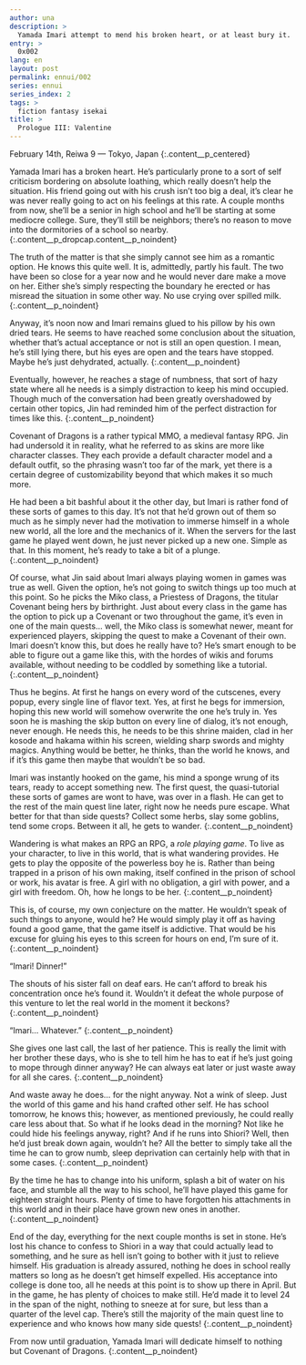 ```yaml
---
author: una
description: >
  Yamada Imari attempt to mend his broken heart, or at least bury it.
entry: >
  0x002
lang: en
layout: post
permalink: ennui/002
series: ennui
series_index: 2
tags: >
  fiction fantasy isekai
title: >
  Prologue III: Valentine
---
```


February 14th, Reiwa 9 — Tokyo, Japan
{:.content__p_centered}

Yamada Imari has a broken heart. He’s particularly prone to a sort of self 
criticism bordering on absolute loathing, which really doesn’t help the 
situation. His friend going out with his crush isn’t too big a deal, it’s clear 
he was never really going to act on his feelings at this rate. A couple months 
from now, she’ll be a senior in high school and he’ll be starting at some 
mediocre college. Sure, they’ll still be neighbors; there’s no reason to move 
into the dormitories of a school so nearby.
{:.content__p_dropcap.content__p_noindent}

The truth of the matter is that she simply cannot see him as a romantic option. 
He knows this quite well. It is, admittedly, partly his fault. The two have 
been so close for a year now and he would never dare make a move on her. Either 
she’s simply respecting the boundary he erected or has misread the situation in 
some other way. No use crying over spilled milk.
{:.content__p_noindent}

Anyway, it’s noon now and Imari remains glued to his pillow by his own dried 
tears. He seems to have reached some conclusion about the situation, whether 
that’s actual acceptance or not is still an open question. I mean, he’s still 
lying there, but his eyes are open and the tears have stopped. Maybe he’s just 
dehydrated, actually.
{:.content__p_noindent}

Eventually, however, he reaches a stage of numbness, that sort of hazy state 
where all he needs is a simply distraction to keep his mind occupied. Though 
much of the conversation had been greatly overshadowed by certain other topics, 
Jin had reminded him of the perfect distraction for times like this.
{:.content__p_noindent}

Covenant of Dragons is a rather typical MMO, a medieval fantasy RPG. Jin had 
undersold it in reality, what he referred to as skins are more like character 
classes. They each provide a default character model and a default outfit, so 
the phrasing wasn’t too far of the mark, yet there is a certain degree of 
customizability beyond that which makes it so much more.

He had been a bit bashful about it the other day, but Imari is rather fond of 
these sorts of games to this day. It’s not that he’d grown out of them so much 
as he simply never had the motivation to immerse himself in a whole new world, 
all the lore and the mechanics of it. When the servers for the last game he 
played went down, he just never picked up a new one. Simple as that. In this 
moment, he’s ready to take a bit of a plunge.
{:.content__p_noindent}

Of course, what Jin said about Imari always playing women in games was true as 
well. Given the option, he’s not going to switch things up too much at this 
point. So he picks the Miko class, a Priestess of Dragons, the titular Covenant 
being hers by birthright. Just about every class in the game has the option to 
pick up a Covenant or two throughout the game, it’s even in one of the main 
quests… well, the Miko class is somewhat newer, meant for experienced players, 
skipping the quest to make a Covenant of their own. Imari doesn’t know this, 
but does he really have to? He’s smart enough to be able to figure out a game 
like this, with the hordes of wikis and forums available, without needing to be 
coddled by something like a tutorial.
{:.content__p_noindent}

Thus he begins. At first he hangs on every word of the cutscenes, every popup, 
every single line of flavor text. Yes, at first he begs for immersion, hoping 
this new world will somehow overwrite the one he’s truly in. Yes soon he is 
mashing the skip button on every line of dialog, it’s not enough, never enough. 
He needs this, he needs to be this shrine maiden, clad in her kosode and hakama 
within his screen, wielding sharp swords and mighty magics. Anything would be 
better, he thinks, than the world he knows, and if it’s this game then maybe 
that wouldn’t be so bad.

Imari was instantly hooked on the game, his mind a sponge wrung of its tears, 
ready to accept something new. The first quest, the quasi-tutorial these sorts 
of games are wont to have, was over in a flash. He can get to the rest of the 
main quest line later, right now he needs pure escape. What better for that 
than side quests? Collect some herbs, slay some goblins, tend some crops. 
Between it all, he gets to wander.
{:.content__p_noindent}

Wandering is what makes an RPG an RPG, a _role playing game_. To live as your 
character, to live in this world, that is what wandering provides. He gets to 
play the opposite of the powerless boy he is. Rather than being trapped in a 
prison of his own making, itself confined in the prison of school or work, his 
avatar is free. A girl with no obligation, a girl with power, and a girl with 
freedom. Oh, how he longs to be her.
{:.content__p_noindent}

This is, of course, my own conjecture on the matter. He wouldn’t speak of such 
things to anyone, would he? He would simply play it off as having found a good 
game, that the game itself is addictive. That would be his excuse for gluing 
his eyes to this screen for hours on end, I’m sure of it.
{:.content__p_noindent}

“Imari! Dinner!”

The shouts of his sister fall on deaf ears. He can’t afford to break his 
concentration once he’s found it. Wouldn’t it defeat the whole purpose of this 
venture to let the real world in the moment it beckons?
{:.content__p_noindent}

“Imari… Whatever.”
{:.content__p_noindent}

She gives one last call, the last of her patience. This is really the limit 
with her brother these days, who is she to tell him he has to eat if he’s just 
going to mope through dinner anyway? He can always eat later or just waste away 
for all she cares.
{:.content__p_noindent}

And waste away he does… for the night anyway. Not a wink of sleep. Just the 
world of this game and his hand crafted other self. He has school tomorrow, he 
knows this; however, as mentioned previously, he could really care less about 
that. So what if he looks dead in the morning? Not like he could hide his 
feelings anyway, right? And if he runs into Shiori? Well, then he’d just break 
down again, wouldn’t he? All the better to simply take all the time he can to 
grow numb, sleep deprivation can certainly help with that in some cases.
{:.content__p_noindent}

By the time he has to change into his uniform, splash a bit of water on his 
face, and stumble all the way to his school, he’ll have played this game for 
eighteen straight hours. Plenty of time to have forgotten his attachments in 
this world and in their place have grown new ones in another.
{:.content__p_noindent}

End of the day, everything for the next couple months is set in stone. He’s 
lost his chance to confess to Shiori in a way that could actually lead to 
something, and he sure as hell isn’t going to bother with it just to relieve 
himself. His graduation is already assured, nothing he does in school really 
matters so long as he doesn’t get himself expelled. His acceptance into college 
is done too, all he needs at this point is to show up there in April. But in 
the game, he has plenty of choices to make still. He’d made it to level 24 in 
the span of the night, nothing to sneeze at for sure, but less than a quarter 
of the level cap. There’s still the majority of the main quest line to 
experience and who knows how many side quests!
{:.content__p_noindent}

From now until graduation, Yamada Imari will dedicate himself to nothing but 
Covenant of Dragons.
{:.content__p_noindent}